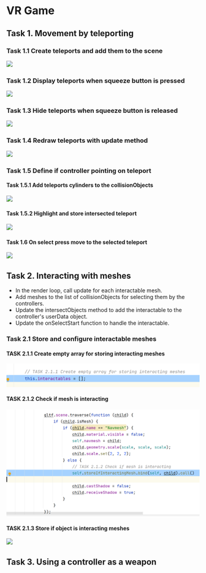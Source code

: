 # VR Game

## Task 1. Movement by teleporting

### Task 1.1 Create teleports and add them to the scene
![](docs/task_1.1.png)

### Task 1.2 Display teleports when squeeze button is pressed
![](docs/task_1.2.png)

### Task 1.3 Hide teleports when squeeze button is released
![](docs/task_1.3.png)

### Task 1.4 Redraw teleports with update method
![](docs/task_1.4.png)

### Task 1.5 Define if controller pointing on teleport

#### Task 1.5.1 Add teleports cylinders to the collisionObjects 
![](docs/task_1.5.1.png)

#### Task 1.5.2 Highlight and store intersected teleport
![](docs/task_1.5.2.png)

#### Task 1.6 On select press move to the selected teleport
![](docs/task_1.6.png)

## Task 2. Interacting with meshes
- In the render loop, call update for each interactable mesh.
- Add meshes to the list of collisionObjects for selecting them by the controllers.
- Update the intersectObjects method to add the interactable to the controller's userData object.
- Update the onSelectStart function to handle the interactable.

### Task 2.1 Store and configure interactable meshes
#### TASK 2.1.1 Create empty array for storing interacting meshes
![](docs/task_2.1.1.png)

#### TASK 2.1.2 Check if mesh is interacting
![](docs/task_2.1.2.png)

#### TASK 2.1.3 Store if object is interacting meshes
![](docs/task_2.1.3.png)

## Task 3. Using a controller as a weapon